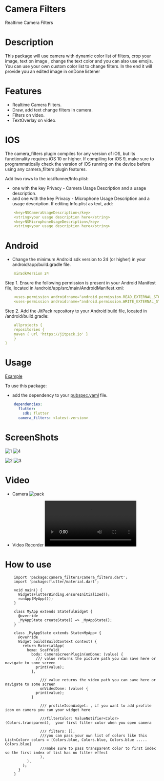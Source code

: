 # Camera Filters

Realtime Camera Filters


# Description

This package will use camera with dynamic color list of filters, crop your image, text on image , change the text color and you can also use emojis. You can use your own custom color list to change filters. In the end it will provide you an edited image in onDone listener

# Features

* Realtime Camera Filters.
* Draw, add text change filters in camera.
* Filters on video.
* TextOverlay on video.

# IOS

The camera_filters plugin compiles for any version of iOS, but its functionality requires iOS 10 or higher. If compiling for iOS 9, make sure to programmatically check the version of iOS running on the device before using any camera_filters plugin features.

Add two rows to the ios/Runner/Info.plist:

* one with the key Privacy - Camera Usage Description and a usage description.
* and one with the key Privacy - Microphone Usage Description and a usage description.
  If editing Info.plist as text, add:
```yaml
    <key>NSCameraUsageDescription</key>
    <string>your usage description here</string>
    <key>NSMicrophoneUsageDescription</key>
    <string>your usage description here</string>
```
# Android
* Change the minimum Android sdk version to 24 (or higher) in your android/app/build.gradle file.
```yaml
    minSdkVersion 24
```
Step 1. Ensure the following permission is present in your Android Manifest file, located in <project root>/android/app/src/main/AndroidManifest.xml:

```yaml
    <uses-permission android:name="android.permission.READ_EXTERNAL_STORAGE" />
    <uses-permission android:name="android.permission.WRITE_EXTERNAL_STORAGE" />
```

Step 2. Add the JitPack repository to your Android build file, located in <project root>/android/build.gradle:

```yaml
    allprojects {
    repositories {
    maven { url 'https://jitpack.io' }
    }
}
```
# Usage


[Example](https://github.com/hamzasidd3634/camera_filter/tree/master/lib/example)


To use this package:

* add the dependency to your [pubspec.yaml](https://github.com/hamzasidd3634/camera_filter/blob/master/example/pubspec.yaml) file.

```yaml
    dependencies:
      flutter:
        sdk: flutter
      camera_filters: <latest-version>
```

# ScreenShots

![1](https://user-images.githubusercontent.com/64409533/165637956-d82b2ff0-a570-49be-b48d-25e141b8bb37.png)
![4](https://user-images.githubusercontent.com/64409533/165637976-fb2df8c4-614b-4330-a136-1dc7043d87c0.png)



![2](https://user-images.githubusercontent.com/64409533/165637109-4a1bdf46-8e09-4dcd-88d5-989f48c4f650.png)
![3](https://user-images.githubusercontent.com/64409533/165637989-03d84eb5-2bd8-42c8-8525-9e7553d6d974.png)


# Video

* Camera
  ![pack](https://user-images.githubusercontent.com/64409533/165578953-cdfa1c9d-fe11-4454-a334-6cef3d85b078.gif)

* Video Recorder
  ![pack](https://user-images.githubusercontent.com/64409533/171751202-51dca2c6-7eb1-4abc-bdbc-e89336212d58.mp4)



# How to use


        import 'package:camera_filters/camera_filters.dart';
        import 'package:flutter/material.dart';
        
        void main() {
          WidgetsFlutterBinding.ensureInitialized();
          runApp(MyApp());
        }
        
        class MyApp extends StatefulWidget {
          @override
          _MyAppState createState() => _MyAppState();
        }
        
        class _MyAppState extends State<MyApp> {
          @override
          Widget build(BuildContext context) {
            return MaterialApp(
              home: Scaffold(
                body: CameraScreenPlugin(onDone: (value) {
                  /// value returns the picture path you can save here or navigate to some screen
                  print(value);
                },
        
                    /// value returns the video path you can save here or navigate to some screen
                    onVideoDone: (value) {
                  print(value);
                }
        
                    /// profileIconWidget: , if you want to add profile icon on camera you can your widget here
        
                    ///filterColor: ValueNotifier<Color>(Colors.transparent),  your first filter color when you open camera
        
                    /// filters: [],
                    ///you can pass your own list of colors like this List<Color> colors = [Colors.blue, Colors.blue, Colors.blue ..... Colors.blue]
                    ///make sure to pass transparent color to first index so the first index of list has no filter effect
                    ),
              ),
            );
          }
        }

